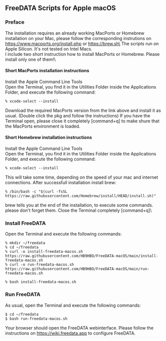 ## FreeDATA Scripts for Apple macOS

### Preface
The installation requires an already working MacPorts or Homebrew installation on your Mac, please follow the corresponding instrutions on https://www.macports.org/install.php or https://brew.sh\
The scripts run on Apple Silicon. It's not tested on Intel Macs.\
I include two short instruction how to install MacPorts or Homebrew. Please install only one of them!\


#### Short MacPorts installation instructions
Install the Apple Command Line Tools\
Open the Terminal, you find it in the Utilities Folder inside the Applications Folder, and execute the following command:
```
% xcode-select --install
```
Download the required MacPorts version from the link above and install it as usual. (Double click the pkg and follow the instructions) 
If you have the Terminal open, please close it completely [command+q] to make shure that the MacPorts environment is loaded.


#### Short Homebrew installation instructions
Install the Apple Command Line Tools\
Open the Terminal, you find it in the Utilities Folder inside the Applications Folder, and execute the following command:
```
% xcode-select --install
```
This will take some time, depending on the speed of your mac and internet connections. After successfull installation install brew:
```
% /bin/bash -c "$(curl -fsSL https://raw.githubusercontent.com/Homebrew/install/HEAD/install.sh)"
```
brew tells you at the end of the installation, to execute some commands. please don't forget them. Close the Terminal completely [command+q]\



### Install FreeDATA
Open the Terminal and execute the following commands:
```
% mkdir ~/freedata
% cd ~/freedata
% curl -o install-freedata-macos.sh https://raw.githubusercontent.com/HB9HBO/FreeDATA-macOS/main/install-freedata-macos.sh
% curl -o run-freedata-macos.sh https://raw.githubusercontent.com/HB9HBO/FreeDATA-macOS/main/run-freedata-macos.sh

% bash install-freedata-macos.sh
```


### Run FreeDATA
As usual, open the Terminal and execute the following commands:
```
$ cd ~/freedata
$ bash run-freedata-macos.sh
```
Your browser should open the FreeDATA webinterface. Please follow the instructions on https://wiki.freedata.app to configure FreeDATA.



